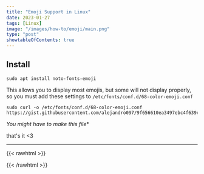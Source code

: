 ```yaml
---
title: "Emoji Support in Linux"
date: 2023-01-27
tags: [Linux]
image: "/images/how-to/emoji/main.png"
type: "post"
showtableOfContents: true
---
```


## Install 
```
sudo apt install noto-fonts-emoji
```
This allows you to display most emojis, but some will not display properly, so you must add these settings to ```/etc/fonts/conf.d/68-color-emoji.conf``` 

```
sudo curl -o /etc/fonts/conf.d/68-color-emoji.conf https://gist.githubusercontent.com/alejandro097/9f656610ea3497ebc4f639c84094e3e8/raw
```
*You might have to make this file**

that's it <3

----

{{< rawhtml >}} 
<script src="https://utteranc.es/client.js"
        repo="mansoorbarri/website"
        issue-term="title"
        theme="github-dark"
        crossorigin="anonymous"
        async>
</script>
{{< /rawhtml >}}